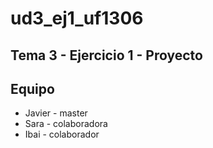 # ud3_ej1_uf1306

## Tema 3 - Ejercicio 1 - Proyecto

## Equipo
* Javier - master
* Sara - colaboradora
* Ibai - colaborador

